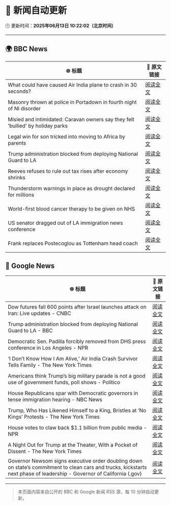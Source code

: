 # 🧠 新闻自动更新

🕒 更新时间：**2025年06月13日 10:22:02（北京时间）**

---

## 🌍 BBC News

| 🌐 标题 | 🔗 原文链接 |
|--------|-------------|
| What could have caused Air India plane to crash in 30 seconds? | [阅读全文](https://www.bbc.com/news/articles/c626y121rxxo) |
| Masonry thrown at police in Portadown in fourth night of NI disorder | [阅读全文](https://www.bbc.com/news/articles/c20xrq9vzz7o) |
| Misled and intimidated: Caravan owners say they felt 'bullied' by holiday parks | [阅读全文](https://www.bbc.com/news/articles/c2016lxnepno) |
| Legal win for son tricked into moving to Africa by parents | [阅读全文](https://www.bbc.com/news/articles/clyg0p88z83o) |
| Trump administration blocked from  deploying National Guard to LA | [阅读全文](https://www.bbc.com/news/articles/cd62d8jp046o) |
| Reeves refuses to rule out tax rises after economy shrinks | [阅读全文](https://www.bbc.com/news/articles/cy5e6ly9qq3o) |
| Thunderstorm warnings in place as drought declared for millions | [阅读全文](https://www.bbc.com/news/articles/c14k6vp62zxo) |
| World-first blood cancer therapy to be given on NHS | [阅读全文](https://www.bbc.com/news/articles/ckg4kj2nxjgo) |
| US senator dragged out of LA immigration news conference | [阅读全文](https://www.bbc.com/news/articles/c5ygn48djrko) |
| Frank replaces Postecoglou as Tottenham head coach | [阅读全文](https://www.bbc.com/sport/football/articles/c15n8wv2yq8o) |

## 📰 Google News

| 🌐 标题 | 🔗 原文链接 |
|--------|-------------|
| Dow futures fall 600 points after Israel launches attack on Iran: Live updates - CNBC | [阅读全文](https://news.google.com/rss/articles/CBMid0FVX3lxTE5RTE1IcmJfQjF1VkFwSk9jNkEyZWpkQW1qNUswTVZBclR0VjNnVXd1ZnNOcW9NVVZRSnQ5ZnRGTjBuOExJRWhEaXZWZ3dRSkpoaVFxZldpdVh4aWtRUG1DMm4ybXRyUEtJdWlZdmpjUnk2eWFhRXFr0gF8QVVfeXFMT3RkRDhFRzRudi1TcmpjdWwzc3J5bklGWGhnS29uTDdJc0pOZXVNVkxUd0xfX2xwMEFIU3dIWDFab1pvZ3pUNTFldDJfTTlaRzNrZWl1ZFVSNDAyZVloTVB1eTVCY2g3QUdoeVRZZktjcHJqSGo3MzBjMExXWA?oc=5) |
| Trump administration blocked from deploying National Guard to LA - BBC | [阅读全文](https://news.google.com/rss/articles/CBMiWkFVX3lxTFA3QkRZTHJ1UVdieFFqX2g3VDhRUU10X3ZrQXdXMC1QR0hrcHBiMm1UVkFFaG1yMm55dnItZTlzSmhzNU9KWFlSM3JUUU43ZmNDSnhCcnRLNXVTQdIBX0FVX3lxTE9SLTdSVGpyNVprZTZQVHpUVVBoUWxhTHVhYU8taS1BcnI1ZmJFZlNqdHRYZjVkOXJmdS00eldQMlBnZ1ZCRE80VUo0dHJYX1pYVk1DRnBqQWVJSlNSbnFz?oc=5) |
| Democratic Sen. Padilla forcibly removed from DHS press conference in Los Angeles - NPR | [阅读全文](https://news.google.com/rss/articles/CBMiiAFBVV95cUxQZUJQN2xOVGU0anFpdTJEVHR0MkN4Z0NocHUzbFg3Q3F4R1RPVjFnWi1VT2tyNVhYRUgzY0gtWWlNTEZ5RHdmWU84RTdrZDh6akFBZ2xJWFpHYzRDZFpWUGlzQnkxdFdMcFFTZjNTSmlNUF9oWHVnVTdRbHczZ2NFVFZiRVNhdTRh?oc=5) |
| ‘I Don’t Know How I Am Alive,’ Air India Crash Survivor Tells Family - The New York Times | [阅读全文](https://news.google.com/rss/articles/CBMilAFBVV95cUxPMDBJaWVQZlpIZjVGaUpDbVc3RlNkSWRZWUM4YXJVckVMQTNlakI3dlBXc3BBX2pIYS1oQWR6b25LNFFXMXU3cnE2VzQ4OGRXemExcHl5RGdfR0dRN0o2dmx5cXRzTUhmZ1F3SUcyY2RJQTNQSm9ybFhaZ0R3bGtIaEVyaGRDd095Y3BRbXB5MktmNTRO?oc=5) |
| Americans think Trump’s big military parade is not a good use of government funds, poll shows - Politico | [阅读全文](https://news.google.com/rss/articles/CBMiggFBVV95cUxNN0VfeUtlXzk0cTFCQnNXZkJCR3o2MDYzakZiRllyOV9FUm0tY3hHWEtIUFpoUnJYYkNNOE9fZ0psY3o1aTBfNlBjU0dYSWhiZndhM21iVWUwb0F1VlJpSXNQX3ZUWUc4ZERsYm1CdHVIQzBkNHR2Z09YM0xlbTl6Y0F3?oc=5) |
| House Republicans spar with Democratic governors in tense immigration hearing - NBC News | [阅读全文](https://news.google.com/rss/articles/CBMivwFBVV95cUxQSGhkTGg0aEhfaXJTTF81Sk9RU0tuRDBneDYzb1VhZFFJRGJuNkZnVE1PUXhyQkRPdm84UkM4eUwxNXB4bnhNMm45R0V3bDRtSUhNWS10X1NNOHVqNDVxQUc4NFZ4ZFlSaE5nc2d0Qzdza1RzTHpCeVJsamhlVUs4T19rMEY5ODNNdDJWM2ZKZGlOT3NYZzVia0w1QXc4NUM2TXhza3JCNzBwa05MaHFNclRPTWExZzRwWE41dUk3a9IBVkFVX3lxTE5kMVlERHptc0s4bl9TOVVfM0VOQ1VnWE0ycG5Xek14Qml2V0NyUXpzNERwaENTenk3U21DdGl5V3NLTnZkLUZucUdHeXJsd3JDOWp5RDd3?oc=5) |
| Trump, Who Has Likened Himself to a King, Bristles at ‘No Kings’ Protests - The New York Times | [阅读全文](https://news.google.com/rss/articles/CBMigAFBVV95cUxPc2lBRmxIektyRnoybGcwbGE5TllfanhleGNBT2RrclViZnIybEU4U3V2Y2VsQ2lsWDdVY2xkczV5bkFsX3FYMFctdC1XWUc4NE1rUlZaOGdlb0hVVmtEeGVUQTJoeGlJU1lFYU84aTR4RVU4dWQxeVFkTG5uTjFjaA?oc=5) |
| House votes to claw back $1.1 billion from public media - NPR | [阅读全文](https://news.google.com/rss/articles/CBMitwFBVV95cUxNenNMWU5GN3c2QURSV21OdExXeWtlNE9kSlBkeHBPOE91dTlqQU1MTjNhOERoVGVhcVlpUGFTOGlsbHF0TjhvNTIzeDNLdkU4WS1kZkRza0VpVVVESUFqaExCN0Nxb01zcWRkbklkZTZFS3czZWtfQm1ydHVzaVd4NVNTdWo5QjN1dmxtRkJ0UHZKam1iR2c3SWM2Z0Z1bWJHWW90VUdkSDZuSGFySVE5YWJhVnp6S00?oc=5) |
| A Night Out for Trump at the Theater, With a Pocket of Dissent - The New York Times | [阅读全文](https://news.google.com/rss/articles/CBMifEFVX3lxTFBSTlJZTEdDX1hxWVBsTzNkQkRCVlFpYjBHRmI4RTFVNzFKODF2SHJPT2ZrWHk5YjEyM2hhRFlKeVExaFpXZlFpMW9UXzlGaDRoWlMwSlMxQVlQWDBiaGp1U3RTVDlURXcxbnYyOWEyUWlUSXRMVXRfLVpndmc?oc=5) |
| Governor Newsom signs executive order doubling down on state’s commitment to clean cars and trucks, kickstarts next phase of leadership - Governor of California (.gov) | [阅读全文](https://news.google.com/rss/articles/CBMi_AFBVV95cUxPTW5LVFlzQzFwUjhQNXVvSXJSaDVlVEZTdE44QVlqZUl4VlNVR0RlRjJlYzU0R24wZEU4UWVTSVI0ajdwR096SFNkc1RFOEZrX1dEbEl0Tkh6QWI1cU14NHV0TnA5ZTNZcW1hZGNNQm5jdXRSVjZxLTdId0NtMzBvSzdCNFdfVnF5RUdMY19xa3FrVjVDVDRCY1BmYkJtNnBfc1d5TW9HYVlWdHdIRVViX0ozRTdqc1pvQmkyVkV5NUVQQkNUUnAwaWpXNVl1ZUpaRWoyVkd5MFkxX0hDeGFEU1lDSGp4VFZ1YVJ3cUQxbDhHZW95cUpNd1Z6MWw?oc=5) |

---
> 本页面内容来自公开的 BBC 和 Google 新闻 RSS 源，每 10 分钟自动更新。